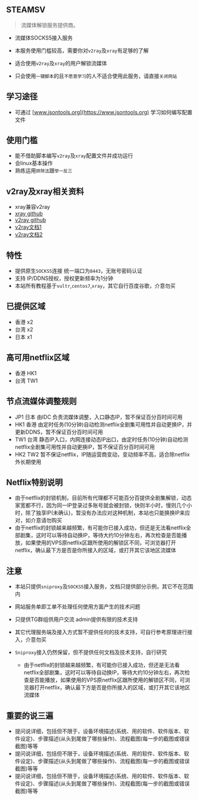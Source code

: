## STEAMSV 

> 流媒体解锁服务提供商。

- 流媒体SOCKS5接入服务

- 本服务使用门槛较高，需要你对`v2ray`及`xray`有足够的了解
- 适合使用`v2ray`及`xray`的用户解锁流媒体
- 只会使用`一键脚本`的且`不愿意学习`的人不适合使用此服务，请直接`关闭网站`

## 学习途径

- 可通过 [www.jsontools.org](https://www.jsontools.org) 学习如何编写配置文件

## 使用门槛

- 能不借助脚本编写`v2ray`及`xray`配置文件并成功运行
- 会linux基本操作
- 熟练运用`排除法`跟`举一反三`

## v2ray及xray相关资料

- xray兼容v2ray
- [xray github](https://github.com/XTLS/Xray-core)
- [v2ray github](https://github.com/v2fly/v2ray-core)
- [v2ray文档1](https://www.v2fly.org/)
- [v2ray文档2](https://www.v2ray.org/)

## 特性

- 提供原生`SOCKS5`连接 统一端口为`8443`，无账号密码认证
- 支持 IP/DDNS授权，授权更新频率为1分钟
- 本站所有教程基于`vultr`,`centos7`,`xray`，其它自行百度谷歌，介意勿买

## 已提供区域
  - 香港 x2
  - 台湾 x2
  - 日本 x1

## 高可用netflix区域
  - 香港 HK1
  - 台湾 TW1

## 节点流媒体调整规则

  - JP1 日本 由IDC 负责流媒体调整，入口静态IP，暂不保证百分百时间可用
  - HK1 香港 由定时任务(10分钟)自动检测netflix全剧集可用性并自动更换IP，并更新DDNS，暂不保证百分百时间可用
  - TW1 台湾 静态IP入口，内网连接动态IP出口，由定时任务(10分钟)自动检测netflix全剧集可用性并自动更换IP，暂不保证百分百时间可用
  - HK2 TW2 暂不保证netflix，IP随运营商变动，变动频率不高，适合除netflix外长期使用

## Netflix特别说明

- 由于netflix的封锁机制，目前所有代理都不可能百分百提供全剧集解锁，动态家宽都不行，因为同一IP登录过多账号就会被封锁，快则半小时，慢则几个小时，除了独享IP(未确认)，暂没有办法应对这种机制，本站也只能换换IP来应对，如介意请勿购买
- 由于netflix的封锁越来越频繁，有可能你已接入成功，但还是无法看netflix全部剧集，这时可以等待自动换IP，等待大约10分钟左右，再次检查是否能播放，如果使用的VPS原netflix区跟所使用的解锁区不同，可浏览器打开netflix，确认最下方是否是你所接入的区域，或打开其它该地区流媒体


## 注意

- 本站只提供`sniproxy`及`SOCKS5`接入服务，文档只提供部分示例，其它不在范围内
- 网站服务单即工单不处理任何使用方面产生的技术问题
- 只提供TG群组供用户交流 admin提供有限的技术支持
- 其它代理服务端及接入方式暂不提供任何的技术支持，可自行参考原理进行接入，介意勿买
- `Sniproxy`接入仍然保留，但不提供任何文档及技术支持，自行研究

  * 由于netflix的封锁越来越频繁，有可能你已接入成功，但还是无法看netflix全部剧集，这时可以等待自动换IP，等待大约10分钟左右，再次检查是否能播放，如果使用的VPS原netflix区跟所使用的解锁区不同，可浏览器打开netflix，确认最下方是否是你所接入的区域，或打开其它该地区流媒体

## 重要的说三遍

- 提问说详细，包括但不限于，设备环境描述(系统、用的软件、软件版本、软件设定)、步骤描述(从头到尾做了哪些操作)、流程截图(每一步的截图或错误截图)等等
- 提问说详细，包括但不限于，设备环境描述(系统、用的软件、软件版本、软件设定)、步骤描述(从头到尾做了哪些操作)、流程截图(每一步的截图或错误截图)等等
- 提问说详细，包括但不限于，设备环境描述(系统、用的软件、软件版本、软件设定)、步骤描述(从头到尾做了哪些操作)、流程截图(每一步的截图或错误截图)等等
